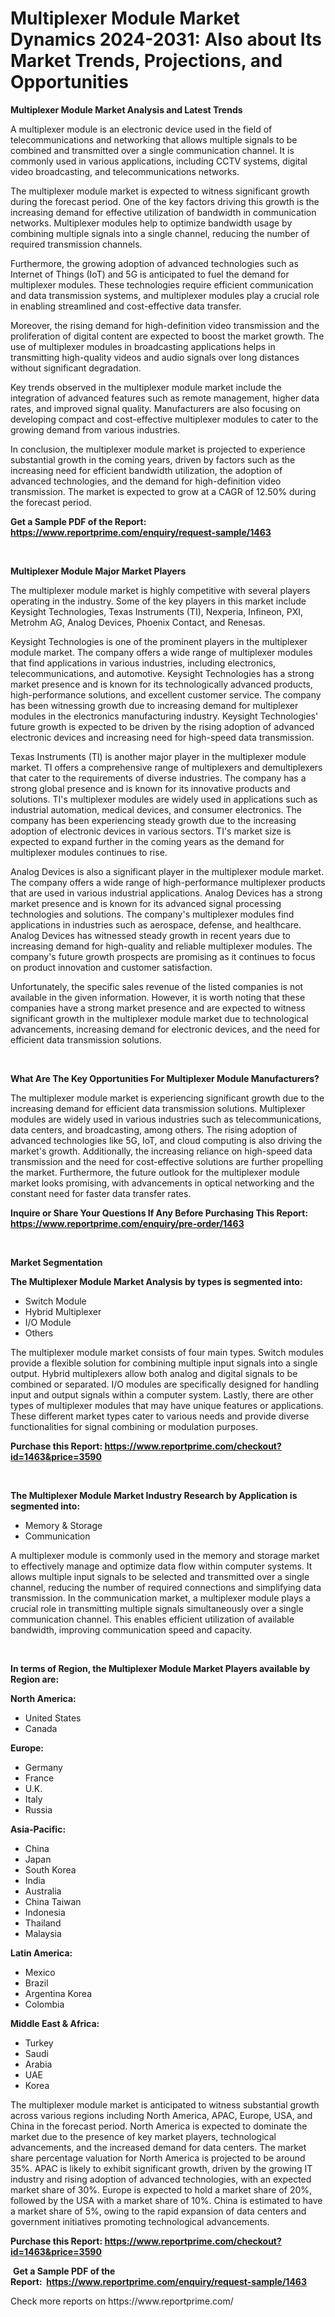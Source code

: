 <p><h1>Multiplexer Module Market Dynamics 2024-2031: Also about Its Market Trends, Projections, and Opportunities</h1></p><p><strong>Multiplexer Module Market Analysis and Latest Trends</strong></p>
<p><p>A multiplexer module is an electronic device used in the field of telecommunications and networking that allows multiple signals to be combined and transmitted over a single communication channel. It is commonly used in various applications, including CCTV systems, digital video broadcasting, and telecommunications networks.</p><p>The multiplexer module market is expected to witness significant growth during the forecast period. One of the key factors driving this growth is the increasing demand for effective utilization of bandwidth in communication networks. Multiplexer modules help to optimize bandwidth usage by combining multiple signals into a single channel, reducing the number of required transmission channels.</p><p>Furthermore, the growing adoption of advanced technologies such as Internet of Things (IoT) and 5G is anticipated to fuel the demand for multiplexer modules. These technologies require efficient communication and data transmission systems, and multiplexer modules play a crucial role in enabling streamlined and cost-effective data transfer.</p><p>Moreover, the rising demand for high-definition video transmission and the proliferation of digital content are expected to boost the market growth. The use of multiplexer modules in broadcasting applications helps in transmitting high-quality videos and audio signals over long distances without significant degradation.</p><p>Key trends observed in the multiplexer module market include the integration of advanced features such as remote management, higher data rates, and improved signal quality. Manufacturers are also focusing on developing compact and cost-effective multiplexer modules to cater to the growing demand from various industries.</p><p>In conclusion, the multiplexer module market is projected to experience substantial growth in the coming years, driven by factors such as the increasing need for efficient bandwidth utilization, the adoption of advanced technologies, and the demand for high-definition video transmission. The market is expected to grow at a CAGR of 12.50% during the forecast period.</p></p>
<p><strong>Get a Sample PDF of the Report:&nbsp; <a href="https://www.reportprime.com/enquiry/request-sample/1463">https://www.reportprime.com/enquiry/request-sample/1463</a></strong></p>
<p>&nbsp;</p>
<p><strong>Multiplexer Module Major Market Players</strong></p>
<p><p>The multiplexer module market is highly competitive with several players operating in the industry. Some of the key players in this market include Keysight Technologies, Texas Instruments (TI), Nexperia, Infineon, PXI, Metrohm AG, Analog Devices, Phoenix Contact, and Renesas.</p><p>Keysight Technologies is one of the prominent players in the multiplexer module market. The company offers a wide range of multiplexer modules that find applications in various industries, including electronics, telecommunications, and automotive. Keysight Technologies has a strong market presence and is known for its technologically advanced products, high-performance solutions, and excellent customer service. The company has been witnessing growth due to increasing demand for multiplexer modules in the electronics manufacturing industry. Keysight Technologies' future growth is expected to be driven by the rising adoption of advanced electronic devices and increasing need for high-speed data transmission.</p><p>Texas Instruments (TI) is another major player in the multiplexer module market. TI offers a comprehensive range of multiplexers and demultiplexers that cater to the requirements of diverse industries. The company has a strong global presence and is known for its innovative products and solutions. TI's multiplexer modules are widely used in applications such as industrial automation, medical devices, and consumer electronics. The company has been experiencing steady growth due to the increasing adoption of electronic devices in various sectors. TI's market size is expected to expand further in the coming years as the demand for multiplexer modules continues to rise.</p><p>Analog Devices is also a significant player in the multiplexer module market. The company offers a wide range of high-performance multiplexer products that are used in various industrial applications. Analog Devices has a strong market presence and is known for its advanced signal processing technologies and solutions. The company's multiplexer modules find applications in industries such as aerospace, defense, and healthcare. Analog Devices has witnessed steady growth in recent years due to increasing demand for high-quality and reliable multiplexer modules. The company's future growth prospects are promising as it continues to focus on product innovation and customer satisfaction.</p><p>Unfortunately, the specific sales revenue of the listed companies is not available in the given information. However, it is worth noting that these companies have a strong market presence and are expected to witness significant growth in the multiplexer module market due to technological advancements, increasing demand for electronic devices, and the need for efficient data transmission solutions.</p></p>
<p>&nbsp;</p>
<p><strong>What Are The Key Opportunities For Multiplexer Module Manufacturers?</strong></p>
<p><p>The multiplexer module market is experiencing significant growth due to the increasing demand for efficient data transmission solutions. Multiplexer modules are widely used in various industries such as telecommunications, data centers, and broadcasting, among others. The rising adoption of advanced technologies like 5G, IoT, and cloud computing is also driving the market's growth. Additionally, the increasing reliance on high-speed data transmission and the need for cost-effective solutions are further propelling the market. Furthermore, the future outlook for the multiplexer module market looks promising, with advancements in optical networking and the constant need for faster data transfer rates.</p></p>
<p><strong>Inquire or Share Your Questions If Any Before Purchasing This Report: <a href="https://www.reportprime.com/enquiry/pre-order/1463">https://www.reportprime.com/enquiry/pre-order/1463</a></strong></p>
<p>&nbsp;</p>
<p><strong>Market Segmentation</strong></p>
<p><strong>The Multiplexer Module Market Analysis by types is segmented into:</strong></p>
<p><ul><li>Switch Module</li><li>Hybrid Multiplexer</li><li>I/O Module</li><li>Others</li></ul></p>
<p><p>The multiplexer module market consists of four main types. Switch modules provide a flexible solution for combining multiple input signals into a single output. Hybrid multiplexers allow both analog and digital signals to be combined or separated. I/O modules are specifically designed for handling input and output signals within a computer system. Lastly, there are other types of multiplexer modules that may have unique features or applications. These different market types cater to various needs and provide diverse functionalities for signal combining or modulation purposes.</p></p>
<p><strong>Purchase this Report:&nbsp;<a href="https://www.reportprime.com/checkout?id=1463&price=3590">https://www.reportprime.com/checkout?id=1463&price=3590</a></strong></p>
<p>&nbsp;</p>
<p><strong>The Multiplexer Module Market Industry Research by Application is segmented into:</strong></p>
<p><ul><li>Memory & Storage</li><li>Communication</li></ul></p>
<p><p>A multiplexer module is commonly used in the memory and storage market to effectively manage and optimize data flow within computer systems. It allows multiple input signals to be selected and transmitted over a single channel, reducing the number of required connections and simplifying data transmission. In the communication market, a multiplexer module plays a crucial role in transmitting multiple signals simultaneously over a single communication channel. This enables efficient utilization of available bandwidth, improving communication speed and capacity.</p></p>
<p>&nbsp;</p>
<p><strong>In terms of Region, the Multiplexer Module Market Players available by Region are:</strong></p>
<p>
    <p> <strong> North America: </strong>
        <ul>
            <li>United States</li>
            <li>Canada</li>
        </ul>
        </p> 
    <p> <strong> Europe: </strong>
        <ul>
            <li>Germany</li>
            <li>France</li>
            <li>U.K.</li>
            <li>Italy</li>
            <li>Russia</li>
        </ul>
        </p> 
    <p> <strong> Asia-Pacific: </strong>
        <ul>
            <li>China</li>
            <li>Japan</li>
            <li>South Korea</li>
            <li>India</li>
            <li>Australia</li>
            <li>China Taiwan</li>
            <li>Indonesia</li>
            <li>Thailand</li>
            <li>Malaysia</li>
        </ul>
        </p> 
    <p> <strong> Latin America: </strong>
        <ul>
            <li>Mexico</li>
            <li>Brazil</li>
            <li>Argentina Korea</li>
            <li>Colombia</li>
        </ul>
        </p> 
    <p> <strong> Middle East & Africa: </strong>
        <ul>
            <li>Turkey</li>
            <li>Saudi</li>
            <li>Arabia</li>
            <li>UAE</li>
            <li>Korea</li>
        </ul>
    </p>
    </p>
<p><p>The multiplexer module market is anticipated to witness substantial growth across various regions including North America, APAC, Europe, USA, and China in the forecast period. North America is expected to dominate the market due to the presence of key market players, technological advancements, and the increased demand for data centers. The market share percentage valuation for North America is projected to be around 35%. APAC is likely to exhibit significant growth, driven by the growing IT industry and rising adoption of advanced technologies, with an expected market share of 30%. Europe is expected to hold a market share of 20%, followed by the USA with a market share of 10%. China is estimated to have a market share of 5%, owing to the rapid expansion of data centers and government initiatives promoting technological advancements.</p></p>
<p><strong>Purchase this Report: <a href="https://www.reportprime.com/checkout?id=1463&price=3590">https://www.reportprime.com/checkout?id=1463&price=3590</a></strong></p>
<p>&nbsp;<strong>Get a Sample PDF of the Report:&nbsp;&nbsp;<a href="https://www.reportprime.com/enquiry/request-sample/1463">https://www.reportprime.com/enquiry/request-sample/1463</a></strong></p>
<p><strong></strong></p>
<p>Check more reports on https://www.reportprime.com/</p>